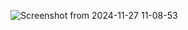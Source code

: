 ![Screenshot from 2024-11-27 11-08-53](https://github.com/user-attachments/assets/776e4ff8-9de1-43b1-b69c-d07e97ff0ca6)
